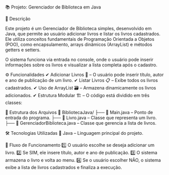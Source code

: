 📚 Projeto: Gerenciador de Biblioteca em Java

📌 Descrição

Este projeto é um Gerenciador de Biblioteca simples, desenvolvido em Java, que permite ao usuário adicionar livros e listar os livros cadastrados. Ele utiliza conceitos fundamentais de Programação Orientada a Objetos (POO), como encapsulamento, arrays dinâmicos (ArrayList) e métodos getters e setters.

O sistema funciona via entrada no console, onde o usuário pode inserir informações sobre os livros e visualizar a lista completa após o cadastro.

⚙ Funcionalidades
✔ Adicionar Livros 📖 – O usuário pode inserir título, autor e ano de publicação de um livro.
✔ Listar Livros 📋 – Exibe todos os livros cadastrados.
✔ Uso de ArrayList 🗃️ – Armazena dinamicamente os livros adicionados.
✔ Estrutura Modular 🏗️ – O código está dividido em três classes:

📂 Estrutura dos Arquivos
📁 BibliotecaJava/
├── 📄 Main.java – Ponto de entrada do programa.
├── 📄 Livro.java – Classe que representa um livro.
├── 📄 GerenciadorBiblioteca.java – Classe que gerencia a lista de livros.

🛠 Tecnologias Utilizadas
🔹 Java – Linguagem principal do projeto.

🔄 Fluxo de Funcionamento
1️⃣ O usuário escolhe se deseja adicionar um livro.
2️⃣ Se SIM, ele insere título, autor e ano de publicação.
3️⃣ O sistema armazena o livro e volta ao menu.
4️⃣ Se o usuário escolher NÃO, o sistema exibe a lista de livros cadastrados e finaliza a execução.

